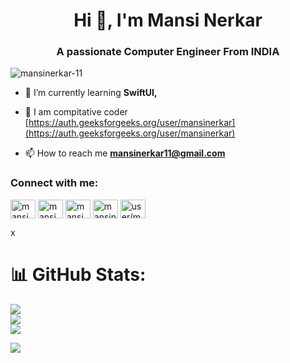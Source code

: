 <h1 align="center">Hi 👋, I'm Mansi Nerkar</h1>
<h3 align="center">A passionate Computer Engineer From INDIA</h3>
<p align="left"> 
 <img src="https://komarev.com/ghpvc/?username=mansinerkar-11&label=Profile%20views&color=0e75b6&style=flat" alt="mansinerkar-11" /> </p>

- 🌱 I’m currently learning **SwiftUI,**

- 📝 I am compitative coder [https://auth.geeksforgeeks.org/user/mansinerkar](https://auth.geeksforgeeks.org/user/mansinerkar)

- 📫 How to reach me **mansinerkar11@gmail.com**


<h3 align="left">Connect with me:</h3>
<p align="left">
<a href="https://twitter.com/mansi_nerkar_11" target="blank"><img align="center" src="https://raw.githubusercontent.com/rahuldkjain/github-profile-readme-generator/master/src/images/icons/Social/twitter.svg" alt="mansi_nerkar_11" height="30" width="40" /></a>
<a href="https://linkedin.com/in/mansi nerkar" target="blank"><img align="center" src="https://raw.githubusercontent.com/rahuldkjain/github-profile-readme-generator/master/src/images/icons/Social/linked-in-alt.svg" alt="mansi nerkar" height="30" width="40" /></a>
<a href="https://instagram.com/mansi_nerkar_11" target="blank"><img align="center" src="https://raw.githubusercontent.com/rahuldkjain/github-profile-readme-generator/master/src/images/icons/Social/instagram.svg" alt="mansi_nerkar_11" height="30" width="40" /></a>
<a href="https://www.codechef.com/users/mansinerkar11" target="blank"><img align="center" src="https://cdn.jsdelivr.net/npm/simple-icons@3.1.0/icons/codechef.svg" alt="mansinerkar11" height="30" width="40" /></a>
<a href="https://auth.geeksforgeeks.org/user/user/mansinerkar" target="blank"><img align="center" src="https://raw.githubusercontent.com/rahuldkjain/github-profile-readme-generator/master/src/images/icons/Social/geeks-for-geeks.svg" alt="user/mansinerkar" height="30" width="40" /></a>
</p>
x


<!-- ![](https://github-readme-stats.vercel.app/api?username=mansinerkar-11&theme=gotham&hide_border=true&include_all_commits=true&count_private=true)<br/>
![](https://github-readme-streak-stats.herokuapp.com/?user=mansinerkar-11&theme=gotham&hide_border=true)<br/>
![](https://github-readme-stats.vercel.app/api/top-langs/?username=mansinerkar-11&theme=gotham&hide_border=true&include_all_commits=true&count_private=true&layout=compact) -->

# 📊 GitHub Stats:
![](https://github-readme-stats.vercel.app/api?username=mansinerkar-11&theme=gotham&hide_border=true&include_all_commits=true&count_private=true)<br/>
![](https://github-readme-streak-stats.herokuapp.com/?user=mansinerkar-11&theme=gotham&hide_border=true)<br/>
![](https://github-readme-stats.vercel.app/api/top-langs/?username=mansinerkar-11&theme=gotham&hide_border=true&include_all_commits=true&count_private=true&layout=compact)


![](https://github-profile-trophy.vercel.app/?username=isnik09&theme=matrix&no-frame=false&no-bg=false&margin-w=4)
